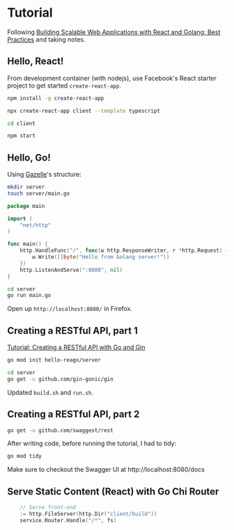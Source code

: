 # Tutorial

Following [Building Scalable Web Applications with React and Golang: Best Practices](https://www.dhiwise.com/post/building-scalable-web-applications-with-react-and-golang) and taking notes.

## Hello, React!

From development container (with nodejs), use Facebook's React starter project to get started `create-react-app`.

```bash
npm install -g create-react-app
```

```bash
npx create-react-app client --template typescript

cd client

npm start
```

## Hello, Go!

Using [Gazelle](https://github.com/kilpatty/Gazelle)'s structure:

```bash
mkdir server
touch server/main.go
```

```go
package main

import (
    "net/http"
)

func main() {
    http.HandleFunc("/", func(w http.ResponseWriter, r *http.Request) {
        w.Write([]byte("Hello from Golang server!"))
    })
    http.ListenAndServe(":8080", nil)
}
```

```bash
cd server
go run main.go
```

Open up `http://localhost:8080/` in Firefox.

## Creating a RESTful API, part 1

[Tutorial: Creating a RESTful API with Go and Gin](https://go.dev/doc/tutorial/web-service-gin)

```bash
go mod init hello-reago/server
```

```bash
cd server
go get -u github.com/gin-gonic/gin
```

Updated `build.sh` and `run.sh`.

## Creating a RESTful API, part 2

```bash
go get -u github.com/swaggest/rest
```

After writing code, before running the tutorial, I had to tidy:

```bash
go mod tidy
```

Make sure to checkout the Swagger UI at http://localhost:8080/docs

## Serve Static Content (React) with Go Chi Router

```go
    // Serve front-end
    := http.FileServer(http.Dir("client/build"))
    service.Router.Handle("/*", fs)
```